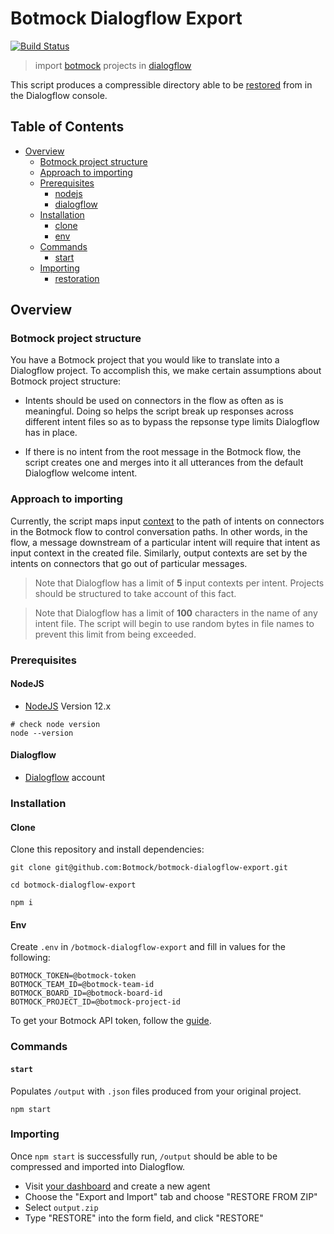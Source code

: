 # Botmock Dialogflow Export

[![Build Status](https://dev.azure.com/botmock/botmock-dialogflow-export/_apis/build/status/Botmock.botmock-dialogflow-export?branchName=master)](https://dev.azure.com/botmock/botmock-dialogflow-export/_build/latest?definitionId=2&branchName=master)

> import [botmock](https://botmock.com) projects in [dialogflow](https://console.dialogflow.com/)

This script produces a compressible directory able to be [restored](https://cloud.google.com/dialogflow/docs/agents-settings) from in the Dialogflow console.

## Table of Contents

* [Overview](#overview)
  * [Botmock project structure](#botmock-project-structure)
  * [Approach to importing](#approach-to-importing)
  * [Prerequisites](#prerequisites)
    * [nodejs](#nodejs)
    * [dialogflow](#dialogflow)
  * [Installation](#installation)
    * [clone](#clone)
    * [env](#env)
  * [Commands](#commands)
    * [start](#start)
    <!-- * [report](#report) -->
  * [Importing](#importing)
    * [restoration](#restoration)


## Overview

### Botmock project structure

You have a Botmock project that you would like to translate into a Dialogflow project.
To accomplish this, we make certain assumptions about Botmock project structure:

- Intents should be used on connectors in the flow as often as is meaningful. Doing so helps the script break
  up responses across different intent files so as to bypass the repsonse type limits Dialogflow
  has in place.

- If there is no intent from the root message in the Botmock flow, the script creates one and
  merges into it all utterances from the default Dialogflow welcome intent.

### Approach to importing

Currently, the script maps input [context](https://cloud.google.com/dialogflow/docs/contexts-input-output) to the path of intents on connectors
in the Botmock flow to control conversation paths. In other words, in the flow, a message downstream of a particular intent will require that
intent as input context in the created file. Similarly, output contexts are set by the intents on connectors that go out of particular messages.

> Note that Dialogflow has a limit of **5** input contexts per intent. Projects should be structured to take account of this fact.

> Note that Dialogflow has a limit of **100** characters in the name of any intent file. The script will begin to use random bytes in file names to prevent this limit from being exceeded.

### Prerequisites

#### NodeJS

- [NodeJS](https://nodejs.org/en/) Version 12.x

```shell
# check node version
node --version
```

#### Dialogflow

- [Dialogflow](https://console.dialogflow.com) account

### Installation

#### Clone

Clone this repository and install dependencies:

```shell
git clone git@github.com:Botmock/botmock-dialogflow-export.git

cd botmock-dialogflow-export

npm i
```

#### Env

Create `.env` in `/botmock-dialogflow-export` and fill in values for the following:

```shell
BOTMOCK_TOKEN=@botmock-token
BOTMOCK_TEAM_ID=@botmock-team-id
BOTMOCK_BOARD_ID=@botmock-board-id
BOTMOCK_PROJECT_ID=@botmock-project-id
```

To get your Botmock API token, follow the [guide](http://help.botmock.com/en/articles/2334581-developer-api).

### Commands

#### `start`

Populates `/output` with `.json` files produced from your original project.

```shell
npm start
```

### Importing

Once `npm start` is successfully run, `/output` should be able to be compressed and imported into Dialogflow.

- Visit [your dashboard](console.dialogflow.com) and create a new agent
- Choose the "Export and Import" tab and choose "RESTORE FROM ZIP"
- Select `output.zip`
- Type "RESTORE" into the form field, and click "RESTORE"
